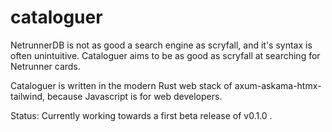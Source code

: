 # cataloguer

NetrunnerDB is not as good a search engine as scryfall, and it's syntax is often unintuitive. Cataloguer aims to be as good as scryfall at searching for Netrunner cards. 

Cataloguer is written in the modern Rust web stack of axum-askama-htmx-tailwind, because Javascript is for web developers.

Status: Currently working towards a first beta release of v0.1.0 .

